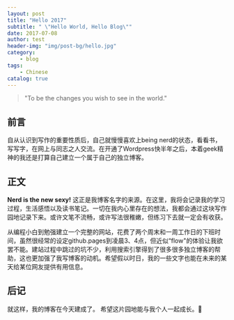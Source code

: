 ```yaml
---
layout: post
title: "Hello 2017"
subtitle: " \"Hello World, Hello Blog\""
date: 2017-07-08
author: test
header-img: "img/post-bg/hello.jpg"
category:
    - blog
tags:
    - Chinese
catalog: true
---
```


> "To be the changes you wish to see in the world."

## 前言

自从认识到写作的重要性质后，自己就慢慢喜欢上being nerd的状态，看看书，写写字，在网上与同志之人交流。在开通了Wordpress快半年之后，本着geek精神的我还是打算自己建立一个属于自己的独立博客。

## 正文

**Nerd is the new sexy!**
这正是我博客名字的来源。在这里，我将会记录我的学习过程，生活感悟以及读书笔记。一切在我内心里存在的想法，我都会通过这块写作园地记录下来。或许文笔不流畅，或许写法很稚嫩，但练习下去就一定会有收获。

从编程小白到勉强建立一个完整的网站，花费了两个周末和一周工作日的下班时间，虽然很经常的设定github.pages到凌晨3、4点，但近似“flow"的体验让我欲罢不能。建站过程中跳过的坑不少，利用搜索引擎得到了很多很多独立博客的帮助，这也更加强了我写博客的动机。希望假以时日，我的一些文字也能在未来的某天给某位网友提供有用信息。

## 后记

就这样，我的博客在今天建成了。
希望这片园地能与我个人一起成长。:dancers:
